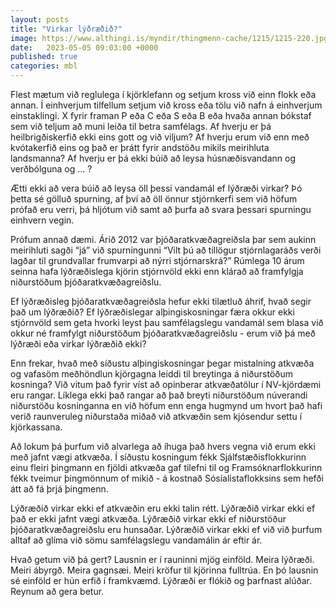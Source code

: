 ```yaml
---
layout: posts
title: "Virkar lýðræðið?"
image: https://www.althingi.is/myndir/thingmenn-cache/1215/1215-220.jpg
date:   2023-05-05 09:03:00 +0000
published: true
categories: mbl
---
```

Flest mætum við reglulega í kjörklefann og setjum kross við einn flokk eða annan. Í einhverjum tilfellum setjum við kross eða tölu við nafn á einhverjum einstaklingi. X fyrir framan P eða C eða S eða B eða hvaða annan bókstaf sem við teljum að muni leiða til betra samfélags. Af hverju er þá heilbrigðiskerfið ekki eins gott og við viljum? Af hverju erum við enn með kvótakerfið eins og það er þrátt fyrir andstöðu mikils meirihluta landsmanna? Af hverju er þá ekki búið að leysa húsnæðisvandann og verðbólguna og … ?

Ætti ekki að vera búið að leysa öll þessi vandamál ef lýðræði virkar? Þó þetta sé gölluð spurning, af því að öll önnur stjórnkerfi sem við höfum prófað eru verri, þá hljótum við samt að þurfa að svara þessari spurningu einhvern vegin. 

Prófum annað dæmi. Árið 2012 var þjóðaratkvæðagreiðsla þar sem aukinn meirihluti sagði “já” við spurningunni “Vilt þú að tillögur stjórnlagaráðs verði lagðar til grundvallar frumvarpi að nýrri stjórnarskrá?” Rúmlega 10 árum seinna hafa lýðræðislega kjörin stjórnvöld ekki enn klárað að framfylgja niðurstöðum þjóðaratkvæðagreiðslu.

Ef lýðræðisleg þjóðaratkvæðagreiðsla hefur ekki tilætluð áhrif, hvað segir það um lýðræðið? Ef lýðræðislegar alþingiskosningar færa okkur ekki stjórnvöld sem geta hvorki leyst þau samfélagslegu vandamál sem blasa við okkur né framfylgt niðurstöðum þjóðaratkvæðagreiðslu - erum við þá með lýðræði eða virkar lýðræðið ekki?

Enn frekar, hvað með síðustu alþingiskosningar þegar mistalning atkvæða og vafasöm meðhöndlun kjörgagna leiddi til breytinga á niðurstöðum kosninga? Við vitum það fyrir víst að opinberar atkvæðatölur í NV-kjördæmi eru rangar. Líklega ekki það rangar að það breyti niðurstöðum núverandi niðurstöðu kosninganna en við höfum enn enga hugmynd um hvort það hafi verið raunveruleg niðurstaða miðað við atkvæðin sem kjósendur settu í kjörkassana.

Að lokum þá þurfum við alvarlega að íhuga það hvers vegna við erum ekki með jafnt vægi atkvæða. Í síðustu kosningum fékk Sjálfstæðisflokkurinn einu fleiri þingmann en fjöldi atkvæða gaf tilefni til og Framsóknarflokkurinn fékk tveimur þingmönnum of mikið - á kostnað Sósíalistaflokksins sem hefði átt að fá þrjá þingmenn.

Lýðræðið virkar ekki ef atkvæðin eru ekki talin rétt. Lýðræðið virkar ekki ef það er ekki jafnt vægi atkvæða. Lýðræðið virkar ekki ef niðurstöður þjóðaratkvæðagreiðslu eru hunsaðar. Lýðræðið virkar ekki ef við við þurfum alltaf að glíma við sömu samfélagslegu vandamálin ár eftir ár.

Hvað getum við þá gert? Lausnin er í rauninni mjög einföld. Meira lýðræði. Meiri ábyrgð. Meira gagnsæi. Meiri kröfur til kjörinna fulltrúa. En þó lausnin sé einföld er hún erfið í framkvæmd. Lýðræði er flókið og þarfnast alúðar. Reynum að gera betur.
